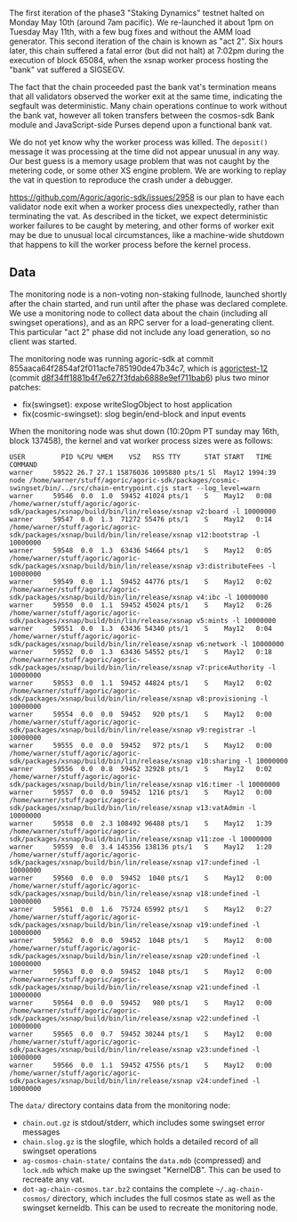 The first iteration of the phase3 "Staking Dynamics" testnet halted on Monday
May 10th (around 7am pacific). We re-launched it about 1pm on Tuesday May
11th, with a few bug fixes and without the AMM load generator. This second
iteration of the chain is known as "act 2". Six hours later, this chain
suffered a fatal error (but did not halt) at 7:02pm during the execution of
block 65084, when the xsnap worker process hosting the "bank" vat suffered a
SIGSEGV.

The fact that the chain proceeded past the bank vat's termination means that
all validators observed the worker exit at the same time, indicating the
segfault was deterministic. Many chain operations continue to work without
the bank vat, however all token transfers between the cosmos-sdk Bank module
and JavaScript-side Purses depend upon a functional bank vat.

We do not yet know why the worker process was killed. The `deposit()` message
it was processing at the time did not appear unusual in any way. Our best
guess is a memory usage problem that was not caught by the metering code, or
some other XS engine problem. We are working to replay the vat in question to
reproduce the crash under a debugger.

https://github.com/Agoric/agoric-sdk/issues/2958 is our plan to have each
validator node exit when a worker process dies unexpectedly, rather than
terminating the vat. As described in the ticket, we expect deterministic
worker failures to be caught by metering, and other forms of worker exit may
be due to unusual local circumstances, like a machine-wide shutdown that
happens to kill the worker process before the kernel process.

## Data

The monitoring node is a non-voting non-staking fullnode, launched shortly
after the chain started, and run until after the phase was declared complete.
We use a monitoring node to collect data about the chain (including all
swingset operations), and as an RPC server for a load-generating client. This
particular "act 2" phase did not include any load generation, so no client
was started.

The monitoring node was running agoric-sdk at commit
855aaca64f2854af2f011acfe785190de47b34c7, which is
[agorictest-12](https://github.com/Agoric/agoric-sdk/tree/agorictest-12)
(commit
[d8f34ff1881b4f7e627f3fdab6888e9ef711bab6](https://github.com/Agoric/agoric-sdk/tree/d8f34ff1881b4f7e627f3fdab6888e9ef711bab6))
plus two minor patches:

* fix(swingset): expose writeSlogObject to host application
* fix(cosmic-swingset): slog begin/end-block and input events

When the monitoring node was shut down (10:20pm PT sunday may 16th, block
137458), the kernel and vat worker process sizes were as follows:

```
USER         PID %CPU %MEM    VSZ   RSS TTY      STAT START   TIME COMMAND
warner     59522 26.7 27.1 15876036 1095880 pts/1 Sl  May12 1994:39 node /home/warner/stuff/agoric/agoric-sdk/packages/cosmic-swingset/bin/../src/chain-entrypoint.cjs start --log_level=warn
warner     59546  0.0  1.0  59452 41024 pts/1    S    May12   0:08 /home/warner/stuff/agoric/agoric-sdk/packages/xsnap/build/bin/lin/release/xsnap v2:board -l 10000000
warner     59547  0.0  1.3  71272 55476 pts/1    S    May12   0:14 /home/warner/stuff/agoric/agoric-sdk/packages/xsnap/build/bin/lin/release/xsnap v12:bootstrap -l 10000000
warner     59548  0.0  1.3  63436 54664 pts/1    S    May12   0:05 /home/warner/stuff/agoric/agoric-sdk/packages/xsnap/build/bin/lin/release/xsnap v3:distributeFees -l 10000000
warner     59549  0.0  1.1  59452 44776 pts/1    S    May12   0:02 /home/warner/stuff/agoric/agoric-sdk/packages/xsnap/build/bin/lin/release/xsnap v4:ibc -l 10000000
warner     59550  0.0  1.1  59452 45024 pts/1    S    May12   0:26 /home/warner/stuff/agoric/agoric-sdk/packages/xsnap/build/bin/lin/release/xsnap v5:mints -l 10000000
warner     59551  0.0  1.3  63436 54340 pts/1    S    May12   0:04 /home/warner/stuff/agoric/agoric-sdk/packages/xsnap/build/bin/lin/release/xsnap v6:network -l 10000000
warner     59552  0.0  1.3  63436 54552 pts/1    S    May12   0:18 /home/warner/stuff/agoric/agoric-sdk/packages/xsnap/build/bin/lin/release/xsnap v7:priceAuthority -l 10000000
warner     59553  0.0  1.1  59452 44824 pts/1    S    May12   0:02 /home/warner/stuff/agoric/agoric-sdk/packages/xsnap/build/bin/lin/release/xsnap v8:provisioning -l 10000000
warner     59554  0.0  0.0  59452   920 pts/1    S    May12   0:00 /home/warner/stuff/agoric/agoric-sdk/packages/xsnap/build/bin/lin/release/xsnap v9:registrar -l 10000000
warner     59555  0.0  0.0  59452   972 pts/1    S    May12   0:00 /home/warner/stuff/agoric/agoric-sdk/packages/xsnap/build/bin/lin/release/xsnap v10:sharing -l 10000000
warner     59556  0.0  0.8  59452 32928 pts/1    S    May12   0:02 /home/warner/stuff/agoric/agoric-sdk/packages/xsnap/build/bin/lin/release/xsnap v16:timer -l 10000000
warner     59557  0.0  0.0  59452  1216 pts/1    S    May12   0:00 /home/warner/stuff/agoric/agoric-sdk/packages/xsnap/build/bin/lin/release/xsnap v13:vatAdmin -l 10000000
warner     59558  0.0  2.3 108492 96488 pts/1    S    May12   1:39 /home/warner/stuff/agoric/agoric-sdk/packages/xsnap/build/bin/lin/release/xsnap v11:zoe -l 10000000
warner     59559  0.0  3.4 145356 138136 pts/1   S    May12   1:20 /home/warner/stuff/agoric/agoric-sdk/packages/xsnap/build/bin/lin/release/xsnap v17:undefined -l 10000000
warner     59560  0.0  0.0  59452  1040 pts/1    S    May12   0:00 /home/warner/stuff/agoric/agoric-sdk/packages/xsnap/build/bin/lin/release/xsnap v18:undefined -l 10000000
warner     59561  0.0  1.6  75724 65992 pts/1    S    May12   0:27 /home/warner/stuff/agoric/agoric-sdk/packages/xsnap/build/bin/lin/release/xsnap v19:undefined -l 10000000
warner     59562  0.0  0.0  59452  1048 pts/1    S    May12   0:00 /home/warner/stuff/agoric/agoric-sdk/packages/xsnap/build/bin/lin/release/xsnap v20:undefined -l 10000000
warner     59563  0.0  0.0  59452  1048 pts/1    S    May12   0:00 /home/warner/stuff/agoric/agoric-sdk/packages/xsnap/build/bin/lin/release/xsnap v21:undefined -l 10000000
warner     59564  0.0  0.0  59452   980 pts/1    S    May12   0:00 /home/warner/stuff/agoric/agoric-sdk/packages/xsnap/build/bin/lin/release/xsnap v22:undefined -l 10000000
warner     59565  0.0  0.7  59452 30244 pts/1    S    May12   0:00 /home/warner/stuff/agoric/agoric-sdk/packages/xsnap/build/bin/lin/release/xsnap v23:undefined -l 10000000
warner     59566  0.0  1.1  59452 47556 pts/1    S    May12   0:00 /home/warner/stuff/agoric/agoric-sdk/packages/xsnap/build/bin/lin/release/xsnap v24:undefined -l 10000000
```

The `data/` directory contains data from the monitoring node:

* `chain.out.gz` is stdout/stderr, which includes some swingset error messages
* `chain.slog.gz` is the slogfile, which holds a detailed record of all swingset operations
* `ag-cosmos-chain-state/` contains the `data.mdb` (compressed) and `lock.mdb` which make up the swingset "KernelDB". This can be used to recreate any vat.
* `dot-ag-chain-cosmos.tar.bz2` contains the complete `~/.ag-chain-cosmos/` directory, which includes the full cosmos state as well as the swingset kerneldb. This can be used to recreate the monitoring node.

